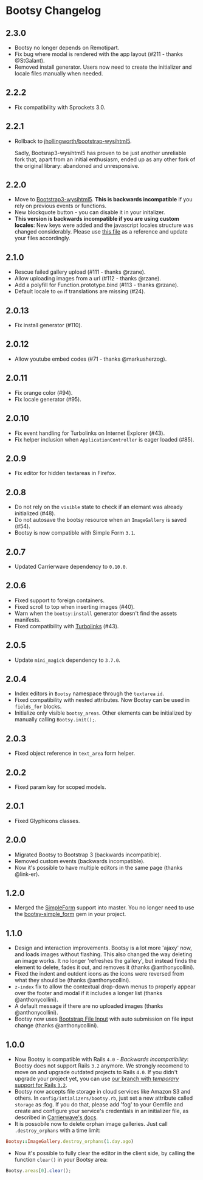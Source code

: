 # Bootsy Changelog

## 2.3.0

* Bootsy no longer depends on Remotipart.
* Fix bug where modal is rendered with the app layout (#211 - thanks @StGalant).
* Removed install generator. Users now need to create the initializer and locale
  files manually when needed.

## 2.2.2

* Fix compatibility with Sprockets 3.0.

## 2.2.1

* Rollback to [jhollingworth/bootstrap-wysihtml5](https://github.com/jhollingworth/bootstrap-wysihtml5).

  Sadly, Bootsrap3-wysihtml5 has proven to be just another unreliable fork that,
  apart from an initial enthusiasm, ended up as any other fork of the original
  library: abandoned and unresponsive.

## 2.2.0

* Move to [Bootstrap3-wysihtml5](https://github.com/bootstrap-wysiwyg/bootstrap3-wysiwyg).
  **This is backwards incompatible** if you rely on previous events or functions.
* New blockquote button - you can disable it in your initalizer.
* **This version is backwards incompatible if you are using custom locales**:
  New keys were added and the javascript locales structure was changed considerably.
  Please use [this file](https://github.com/volmer/bootsy/blob/master/app/assets/javascripts/bootsy/locales/pt-BR.js)
  as a reference and update your files accordingly.

## 2.1.0

* Rescue failed gallery upload (#111 - thanks @rzane).
* Allow uploading images from a url (#112 - thanks @rzane).
* Add a polyfill for Function.prototype.bind (#113 - thanks @rzane).
* Default locale to `en` if translations are missing (#24).

## 2.0.13

* Fix install generator (#110).

## 2.0.12

* Allow youtube embed codes (#71 - thanks @markusherzog).

## 2.0.11

* Fix orange color (#94).
* Fix locale generator (#95).

## 2.0.10

* Fix event handling for Turbolinks on Internet Explorer (#43).
* Fix helper inclusion when `ApplicationController` is eager loaded (#85).

## 2.0.9

* Fix editor for hidden textareas in Firefox.

## 2.0.8

* Do not rely on the `visible` state to check if an elemant was already initialized (#48).
* Do not autosave the bootsy resource when an `ImageGallery` is saved (#54).
* Bootsy is now compatible with Simple Form `3.1`.

## 2.0.7

* Updated Carrierwave dependency to `0.10.0`.

## 2.0.6

* Fixed support to foreign containers.
* Fixed scroll to top when inserting images (#40).
* Warn when the `bootsy:install` generator doesn't find the assets manifests.
* Fixed compatibility with [Turbolinks](https://github.com/rails/turbolinks) (#43).

## 2.0.5

* Update `mini_magick` dependency to `3.7.0`.

## 2.0.4

* Index editors in `Bootsy` namespace through the `textarea` `id`.
* Fixed compatibility with nested attributes. Now Bootsy can be used in `fields_for` blocks.
* Initialize only visible `bootsy_areas`. Other elements can be initialized by manually
  calling `Bootsy.init();`.

## 2.0.3

* Fixed object reference in `text_area` form helper.

## 2.0.2

* Fixed param key for scoped models.

## 2.0.1

* Fixed Glyphicons classes.

## 2.0.0

* Migrated Bootsy to Bootstrap 3 (backwards incompatible).
* Removed custom events (backwards incompatible).
* Now it's possible to have multiple editors in the same page (thanks @link-er).

## 1.2.0

* Merged the [SimpleForm](https://github.com/plataformatec/simple_form) support into master.
  You no longer need to use the [bootsy-simple_form](https://github.com/volmer/bootsy-simple_form)
  gem in your project.

## 1.1.0

* Design and interaction improvements. Bootsy is a lot more 'ajaxy' now, and loads images
  without flashing. This also changed the way deleting an image works. It no longer
  'refreshes the gallery', but instead finds the element to delete, fades it out,
  and removes it (thanks @anthonycollini).
* Fixed the indent and outdent icons as the icons were reversed from what they
  should be (thanks @anthonycollini).
* `z-index` fix to allow the contextual drop-down menus to properly appear over the footer and
  modal if it includes a longer list (thanks @anthonycollini).
* A default message if there are no uploaded images (thanks @anthonycollini).
* Bootsy now uses [Bootstrap File Input](https://github.com/grevory/bootstrap-file-input) with
  auto submission on file input change (thanks @anthonycollini).

## 1.0.0

* Now Bootsy is compatible with Rails `4.0` - *Backwards incompatibility*: Bootsy does not support
  Rails `3.2` anymore. We strongly recomend to move on and upgrade outdated projects to Rails `4.0`.
  If you didn't upgrade your project yet, you can use
  [our branch with *temporary* support for Rails `3.2`](https://github.com/volmer/bootsy/tree/rails-3.2).
* Bootsy now accepts file storage in cloud services like Amazon S3 and others.
  In `config/intializers/bootsy.rb`, just set a new attribute called `storage`
  as :fog. If you do that, please add 'fog' to your Gemfile and create and
  configure your service's credentials in an   initializer file, as described in [Carrierwave's docs](https://github.com/carrierwaveuploader/carrierwave/blob/master/README.md#using-amazon-s3).
* It is possobile now to delete orphan image galleries. Just call `.destroy_orphans` with a time limit:

```ruby
Bootsy::ImageGallery.destroy_orphans(1.day.ago)
```

* Now it's possible to fully clear the editor in the client side, by calling the function `clear()` in your Bootsy area:

```javascript
Bootsy.areas[0].clear();
```
